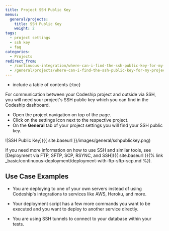 ```yaml
---
title: Project SSH Public Key
menus:
  general/projects:
    title: SSH Public Key
    weight: 2
tags:
  - project settings
  - ssh key
  - faq
categories:
  - Projects
redirect_from:
  - /continuous-integration/where-can-i-find-the-ssh-public-key-for-my-project/
  - /general/projects/where-can-i-find-the-ssh-public-key-for-my-project/
---
```


* include a table of contents
{:toc}

For communication between your Codeship project and outside via SSH, you will need your project's SSH public key which you can find in the Codeship dashboard.

* Open the project navigation on top of the page.
* Click on the settings icon next to the respective project.
* On the **General** tab of your project settings you will find your SSH public key.

![SSH Public Key]({{ site.baseurl }}/images/general/sshpublickey.png)

If you need more information on how to use SSH and similar tools, see [Deployment via FTP, SFTP, SCP, RSYNC, and SSH]({{ site.baseurl }}{% link _basic/continuous-deployment/deployment-with-ftp-sftp-scp.md %}).

## Use Case Examples

* You are deploying to one of your own servers instead of using Codeship's integrations to services like AWS, Heroku, and more.

* Your deployment script has a few more commands you want to be executed and you want to deploy to another service directly.

* You are using SSH tunnels to connect to your database within your tests.
